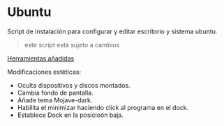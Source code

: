 # Ubuntu

Script de instalación para configurar y editar escritorio y sistema ubuntu.

>este script está sujeto a cambios

[Herramientas añadidas](./apps.md)

Modificaciones estéticas:

- Oculta dispositivos y discos montados.
- Cambia fondo de pantalla.
- Añade tema Mojave-dark.
- Habilita el minimizar haciendo click al programa en el dock.
- Establece Dock en la posicioón baja.
